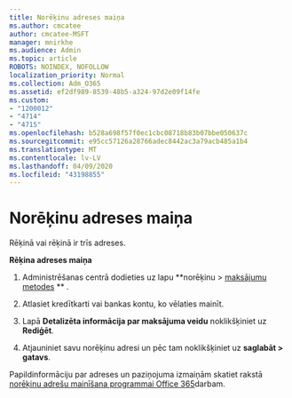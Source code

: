 ```yaml
---
title: Norēķinu adreses maiņa
ms.author: cmcatee
author: cmcatee-MSFT
manager: mnirkhe
ms.audience: Admin
ms.topic: article
ROBOTS: NOINDEX, NOFOLLOW
localization_priority: Normal
ms.collection: Adm_O365
ms.assetid: ef2df989-8539-48b5-a324-97d2e09f14fe
ms.custom:
- "1200012"
- "4714"
- "4715"
ms.openlocfilehash: b528a698f57f0ec1cbc08718b83b07bbe050637c
ms.sourcegitcommit: e95cc57126a28766adec8442ac3a79acb485a1b4
ms.translationtype: MT
ms.contentlocale: lv-LV
ms.lasthandoff: 04/09/2020
ms.locfileid: "43198855"
---
```

# <a name="change-your-billing-address"></a>Norēķinu adreses maiņa

Rēķinā vai rēķinā ir trīs adreses. 

**Rēķina adreses maiņa**

1. Administrēšanas centrā dodieties uz lapu **norēķinu > [maksājumu metodes](https://go.microsoft.com/fwlink/p/?linkid=2018806) ** . 

2. Atlasiet kredītkarti vai bankas kontu, ko vēlaties mainīt. 

3. Lapā **Detalizēta informācija par maksājuma veidu** noklikšķiniet uz **Rediģēt**. 

4. Atjauniniet savu norēķinu adresi un pēc tam noklikšķiniet uz **saglabāt > gatavs**. 

Papildinformāciju par adreses un paziņojuma izmaiņām skatiet rakstā [norēķinu adrešu mainīšana programmai Office 365](https://docs.microsoft.com/microsoft-365/commerce/billing-and-payments/change-your-billing-addresses?view=o365-worldwide)darbam. 
